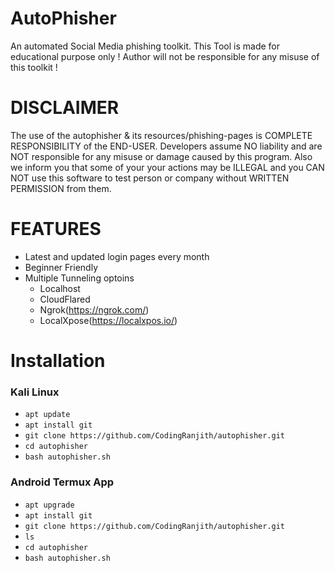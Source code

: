 # AutoPhisher

An automated Social Media phishing toolkit. This Tool is made for educational purpose only ! Author will not be responsible for any misuse of this toolkit ! 

# DISCLAIMER

The use of the autophisher & its resources/phishing-pages is COMPLETE RESPONSIBILITY of the END-USER. Developers assume NO liability and are NOT responsible for any misuse or damage caused by this program. Also we inform you that some of your your actions may be ILLEGAL and you CAN NOT use this software to test person or company without WRITTEN PERMISSION from them.

# FEATURES

- Latest and updated login pages every month
- Beginner Friendly
- Multiple Tunneling optoins
    * Localhost
    * CloudFlared
    * Ngrok(https://ngrok.com/)
    * LocalXpose(https://localxpos.io/)

# Installation

### Kali Linux

- `apt update`
- `apt install git`
- `git clone https://github.com/CodingRanjith/autophisher.git`
- `cd autophisher`
- `bash autophisher.sh`

### Android Termux App

- `apt upgrade`
- `apt install git`
- `git clone https://github.com/CodingRanjith/autophisher.git`
- `ls`
- `cd autophisher`
- `bash autophisher.sh`





